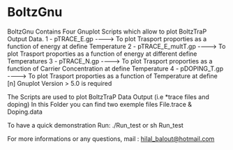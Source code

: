 # BoltzGnu
BoltzGnu Contains Four Gnuplot Scripts which allow to plot BoltzTraP Output Data.
	 1 - pTRACE_E.gp       ----> To plot Trasport proporties as a function of energy at define Temperature
	 2 - pTRACE_E_multT.gp ----> To plot Trasport proporties as a function of energy at different define Temperatures
	 3 - pTRACE_N.gp       ----> To plot Trasport proporties as a function of Carrier Concentration at define Temperature
	 4 - pDOPING_T.gp      ----> To plot Trasport proporties as a function of Temperature at define [n]
Gnuplot Version > 5.0 is required  

The Scripts are used to plot BoltzTraP Data Output (i.e *trace files and doping)
In this Folder you can find two exemple files  File.trace & Doping.data 

To have a quick demonstration Run:
	./Run_test
or
	sh Run_test

For more informations or any questions, mail : hilal_balout@hotmail.com  

